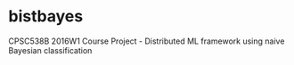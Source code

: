# bistbayes
CPSC538B 2016W1 Course Project - Distributed ML framework using naive Bayesian classification
